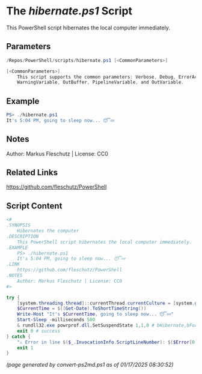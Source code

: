 The *hibernate.ps1* Script
===========================

This PowerShell script hibernates the local computer immediately.

Parameters
----------
```powershell
/Repos/PowerShell/scripts/hibernate.ps1 [<CommonParameters>]

[<CommonParameters>]
    This script supports the common parameters: Verbose, Debug, ErrorAction, ErrorVariable, WarningAction, 
    WarningVariable, OutBuffer, PipelineVariable, and OutVariable.
```

Example
-------
```powershell
PS> ./hibernate.ps1
It's 5:04 PM, going to sleep now... 😴💤

```

Notes
-----
Author: Markus Fleschutz | License: CC0

Related Links
-------------
https://github.com/fleschutz/PowerShell

Script Content
--------------
```powershell
<#
.SYNOPSIS
	Hibernates the computer
.DESCRIPTION
	This PowerShell script hibernates the local computer immediately. 
.EXAMPLE
	PS> ./hibernate.ps1
	It's 5:04 PM, going to sleep now... 😴💤
.LINK
	https://github.com/fleschutz/PowerShell
.NOTES
	Author: Markus Fleschutz | License: CC0
#>

try {
	[system.threading.thread]::currentThread.currentCulture = [system.globalization.cultureInfo]"en-US"
	$CurrentTime = $((Get-Date).ToShortTimeString())
	Write-Host "It's $CurrentTime, going to sleep now... 😴💤"
	Start-Sleep -milliseconds 500
	& rundll32.exe powrprof.dll,SetSuspendState 1,1,0 # bHibernate,bForce,bWakeupEventsDisabled
	exit 0 # success
} catch {
	"⚠️ Error in line $($_.InvocationInfo.ScriptLineNumber): $($Error[0])"
	exit 1
}
```

*(page generated by convert-ps2md.ps1 as of 01/17/2025 08:30:52)*
